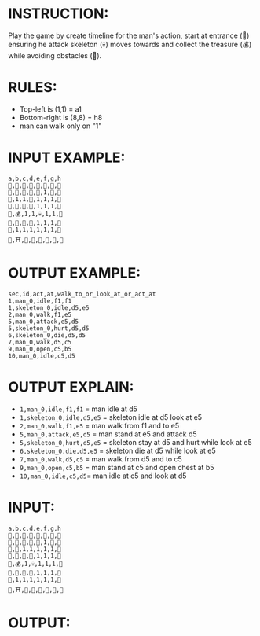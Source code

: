 # INSTRUCTION:

Play the game by create timeline for the man's action, start at entrance (🚪) ensuring he attack skeleton (💀) moves towards and collect the treasure (💰) while avoiding obstacles (🦀).

# RULES:

- Top-left is (1,1) = a1
- Bottom-right is (8,8) = h8
- man can walk only on "1"

# INPUT EXAMPLE:

```csv
a,b,c,d,e,f,g,h
🌳,🌳,🌳,🌳,🌳,🚪,🌳,🌳
🌳,🌳,🌳,🌳,🌳,1,🌳,🌳
🌳,1,1,🦀,1,1,1,🌳
🌳,🌳,🌳,🌳,1,1,1,🌳
🌳,💰,1,1,💀,1,1,🌳
🌳,🌳,🌳,🌳,1,1,1,🌳
🌳,1,1,1,1,1,1,🌳
🌳,⛩️,🌳,🌳,🌳,🌳,🌳,🌳
```

# OUTPUT EXAMPLE:

```csv
sec,id,act,at,walk_to_or_look_at_or_act_at
1,man_0,idle,f1,f1
1,skeleton_0,idle,d5,e5
2,man_0,walk,f1,e5
5,man_0,attack,e5,d5
5,skeleton_0,hurt,d5,d5
6,skeleton_0,die,d5,d5
7,man_0,walk,d5,c5
9,man_0,open,c5,b5
10,man_0,idle,c5,d5
```

# OUTPUT EXPLAIN:

- `1,man_0,idle,f1,f1` = man idle at d5
- `1,skeleton_0,idle,d5,e5` = skeleton idle at d5 look at e5
- `2,man_0,walk,f1,e5` = man walk from f1 and to e5
- `5,man_0,attack,e5,d5` = man stand at e5 and attack d5
- `5,skeleton_0,hurt,d5,e5` = skeleton stay at d5 and hurt while look at e5
- `6,skeleton_0,die,d5,e5` = skeleton die at d5 while look at e5
- `7,man_0,walk,d5,c5` = man walk from d5 and to c5
- `9,man_0,open,c5,b5` = man stand at c5 and open chest at b5
- `10,man_0,idle,c5,d5`= man idle at c5 and look at d5

# INPUT:

```csv
a,b,c,d,e,f,g,h
🌳,🌳,🌳,🌳,🌳,🚪,🌳,🌳
🌳,🌳,🌳,🌳,🌳,1,🌳,🌳
🌳,🦀,1,1,1,1,1,🌳
🌳,🌳,🌳,🌳,1,1,1,🌳
🌳,💰,1,💀,1,1,1,🌳
🌳,🌳,🌳,🌳,1,1,1,🌳
🌳,1,1,1,1,1,1,🌳
🌳,⛩️,🌳,🌳,🌳,🌳,🌳,🌳
```

# OUTPUT:

